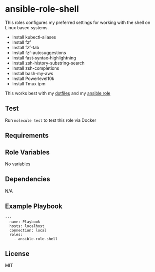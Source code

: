 # ansible-role-shell

This roles configures my preferred settings for working with the shell on Linux based systems.

- Install kubectl-aliases
- Install fzf
- Install fzf-tab
- Install fzf-autosuggestions
- Install fast-syntax-highlightning
- Install zsh-history-substring-search
- Install zsh-completions
- Install bash-my-aws
- Install Powerlevel10k
- Install Tmux tpm

This works best with my [dotfiles](https://github.com/Allaman/dotfiles) and my [ansible role](https://github.com/Allaman/ansible-role-dotfiles)

## Test

Run `molecule test` to test this role via Docker

## Requirements

## Role Variables

No variables

## Dependencies

N/A

## Example Playbook

```
---
- name: Playbook
  hosts: localhost
  connection: local
  roles:
    - ansible-role-shell
```

## License

MIT

